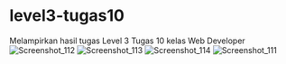 # level3-tugas10
Melampirkan hasil tugas Level 3 Tugas 10 kelas Web Developer
![Screenshot_112](https://user-images.githubusercontent.com/59252427/103776387-f6f17080-5061-11eb-9ead-6a701ef995db.png)
![Screenshot_113](https://user-images.githubusercontent.com/59252427/103776397-f953ca80-5061-11eb-95af-7163810a5950.png)
![Screenshot_114](https://user-images.githubusercontent.com/59252427/103776399-f9ec6100-5061-11eb-9877-91b3ff8ae94a.png)
![Screenshot_111](https://user-images.githubusercontent.com/59252427/103776402-fa84f780-5061-11eb-9ed4-c0701d40f141.png)

